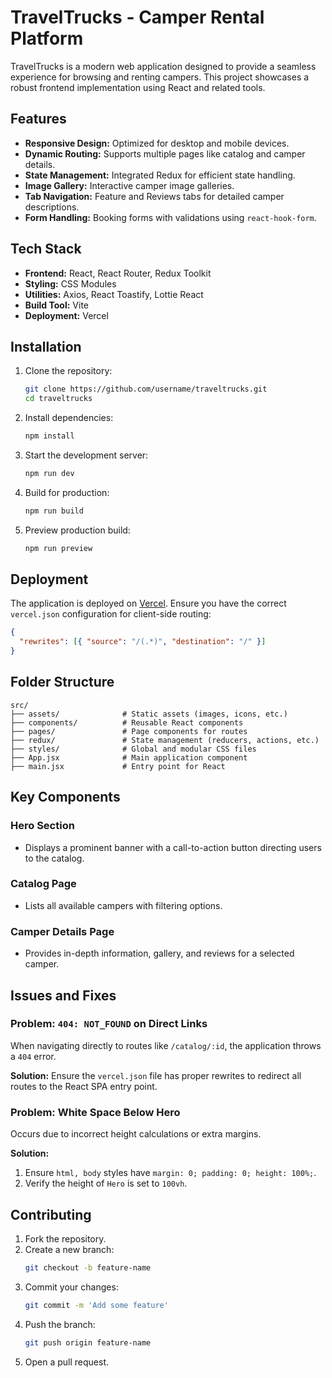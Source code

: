 # TravelTrucks - Camper Rental Platform

TravelTrucks is a modern web application designed to provide a seamless experience for browsing and renting campers. This project showcases a robust frontend implementation using React and related tools.

## Features

- **Responsive Design:** Optimized for desktop and mobile devices.
- **Dynamic Routing:** Supports multiple pages like catalog and camper details.
- **State Management:** Integrated Redux for efficient state handling.
- **Image Gallery:** Interactive camper image galleries.
- **Tab Navigation:** Feature and Reviews tabs for detailed camper descriptions.
- **Form Handling:** Booking forms with validations using `react-hook-form`.

## Tech Stack

- **Frontend:** React, React Router, Redux Toolkit
- **Styling:** CSS Modules
- **Utilities:** Axios, React Toastify, Lottie React
- **Build Tool:** Vite
- **Deployment:** Vercel

## Installation

1. Clone the repository:

   ```bash
   git clone https://github.com/username/traveltrucks.git
   cd traveltrucks
   ```

2. Install dependencies:

   ```bash
   npm install
   ```

3. Start the development server:

   ```bash
   npm run dev
   ```

4. Build for production:

   ```bash
   npm run build
   ```

5. Preview production build:
   ```bash
   npm run preview
   ```

## Deployment

The application is deployed on [Vercel](https://vercel.com/). Ensure you have the correct `vercel.json` configuration for client-side routing:

```json
{
  "rewrites": [{ "source": "/(.*)", "destination": "/" }]
}
```

## Folder Structure

```plaintext
src/
├── assets/              # Static assets (images, icons, etc.)
├── components/          # Reusable React components
├── pages/               # Page components for routes
├── redux/               # State management (reducers, actions, etc.)
├── styles/              # Global and modular CSS files
├── App.jsx              # Main application component
├── main.jsx             # Entry point for React
```

## Key Components

### Hero Section

- Displays a prominent banner with a call-to-action button directing users to the catalog.

### Catalog Page

- Lists all available campers with filtering options.

### Camper Details Page

- Provides in-depth information, gallery, and reviews for a selected camper.

## Issues and Fixes

### Problem: `404: NOT_FOUND` on Direct Links

When navigating directly to routes like `/catalog/:id`, the application throws a `404` error.

**Solution:** Ensure the `vercel.json` file has proper rewrites to redirect all routes to the React SPA entry point.

### Problem: White Space Below Hero

Occurs due to incorrect height calculations or extra margins.

**Solution:**

1. Ensure `html, body` styles have `margin: 0; padding: 0; height: 100%;`.
2. Verify the height of `Hero` is set to `100vh`.

## Contributing

1. Fork the repository.
2. Create a new branch:
   ```bash
   git checkout -b feature-name
   ```
3. Commit your changes:
   ```bash
   git commit -m 'Add some feature'
   ```
4. Push the branch:
   ```bash
   git push origin feature-name
   ```
5. Open a pull request.
